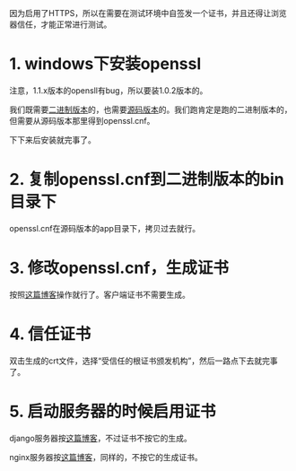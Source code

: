 因为启用了HTTPS，所以在需要在测试环境中自签发一个证书，并且还得让浏览器信任，才能正常进行测试。

# 1. windows下安装openssl
注意，1.1.x版本的opensll有bug，所以要装1.0.2版本的。

我们既需要[二进制版本](https://slproweb.com/products/Win32OpenSSL.html)的，也需要[源码版本](https://www.openssl.org/source/)的。我们跑肯定是跑的二进制版本的，但需要从源码版本那里得到openssl.cnf。

下下来后安装就完事了。

# 2. 复制openssl.cnf到二进制版本的bin目录下
openssl.cnf在源码版本的app目录下，拷贝过去就行。

# 3. 修改openssl.cnf，生成证书
按照[这篇博客](https://blog.csdn.net/u013066244/article/details/78725842?utm_source=blogxgwz0)操作就行了。客户端证书不需要生成。

# 4. 信任证书
双击生成的crt文件，选择“受信任的根证书颁发机构”，然后一路点下去就完事了。

# 5. 启动服务器的时候启用证书
django服务器按[这篇博客](https://blog.csdn.net/yfj300/article/details/80597873)，不过证书不按它的生成。

nginx服务器按[这篇博客](https://www.cnblogs.com/jingxiaoniu/p/6745254.html)，同样的，不按它的生成证书。
